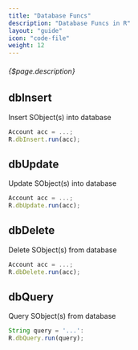 ```yaml
---
title: "Database Funcs"
description: "Database Funcs in R"
layout: "guide"
icon: "code-file"
weight: 12
---
```


###### {$page.description}

<article id="1">

## dbInsert

Insert SObject(s) into database


```javascript
Account acc = ...;
R.dbInsert.run(acc);
```

</article>

<article id="2">

## dbUpdate

Update SObject(s) into database


```javascript
Account acc = ...;
R.dbUpdate.run(acc);
```

</article>

<article id="3">

## dbDelete

Delete SObject(s) from database


```javascript
Account acc = ...;
R.dbDelete.run(acc);
```

</article>

<article id="4">

## dbQuery

Query SObject(s) from database


```javascript
String query = '...':
R.dbQuery.run(query);
```

</article>
